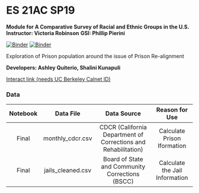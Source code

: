 # ES 21AC SP19 
**Module for A Comparative Survey of Racial and Ethnic Groups in the U.S.**
**Instructor: Victoria Robinson**
**GSI: Phillip Pierini**


[![Binder](https://mybinder.org/badge.svg)](https://mybinder.org/v2/gh/ds-modules/ES-21AC-SP19/master)
[![Binder](https://img.shields.io/badge/Launch-UCB%20Datahub-blue.svg)](http://datahub.berkeley.edu/user-redirect/interact?account=ds-modules&repo=ES-21AC-SP19&branch=master&path=)


Exploration of Prison population around the issue of Prison Re-alignment

**Developers: Ashley Quiterio, Shalini Kunapuli**



[Interact link (needs UC Berkeley Calnet ID)](http://datahub.berkeley.edu/user-redirect/interact?account=ds-modules&repo=ES-21AC-SP19&branch=master&path=)

### Data
| Notebook        | Data File       | Data Source      | Reason for Use         |
| :-------------: | :-------------: | :-------------:  | :--------------------: |
| Final |monthly_cdcr.csv | CDCR (California Department of Corrections and Rehabilitation) | Calculate Prison Iformation |
| Final| jails_cleaned.csv | Board of State and Community Corrections (BSCC)| Calculate the Jail Information |

